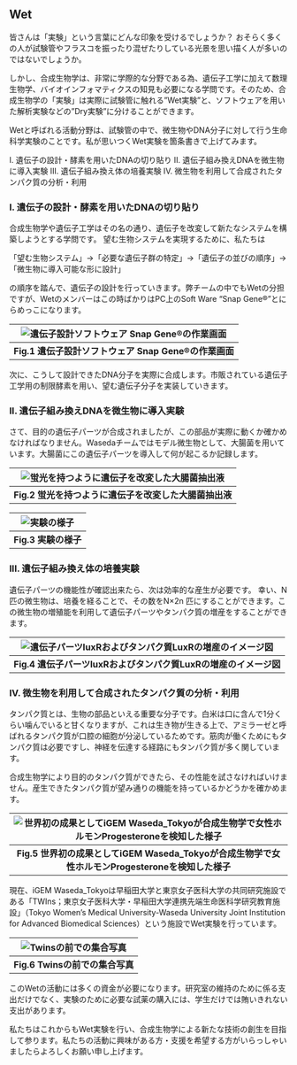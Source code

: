 ## Wet
皆さんは「実験」という言葉にどんな印象を受けるでしょうか？ 
おそらく多くの人が試験管やフラスコを振ったり混ぜたりしている光景を思い描く人が多いのではないでしょうか。 

しかし、合成生物学は、非常に学際的な分野である為、遺伝子工学に加えて数理生物学、バイオインフォマティクスの知見も必要になる学問です。そのため、合成生物学の「実験」は実際に試験管に触れる”Wet実験”と、ソフトウェアを用いた解析実験などの”Dry実験”に分けることができます。 

Wetと呼ばれる活動分野は、試験管の中で、微生物やDNA分子に対して行う生命科学実験のことです。私が思いつくWet実験を箇条書きで上げてみます。 

I. 遺伝子の設計・酵素を用いたDNAの切り貼り 
II. 遺伝子組み換えDNAを微生物に導入実験 
III. 遺伝子組み換え体の培養実験 
IV. 微生物を利用して合成されたタンパク質の分析・利用 

### I. 遺伝子の設計・酵素を用いたDNAの切り貼り 

合成生物学や遺伝子工学はその名の通り、遺伝子を改変して新たなシステムを構築しようとする学問です。 望む生物システムを実現するために、私たちは 

「望む生物システム」→「必要な遺伝子群の特定」→「遺伝子の並びの順序」→「微生物に導入可能な形に設計」 

の順序を踏んで、遺伝子の設計を行っていきます。弊チームの中でもWetの分担ですが、Wetのメンバーはこの時ばかりはPC上のSoft Ware “Snap Gene®”とにらめっこになります。 


|![遺伝子設計ソフトウェア Snap Gene®の作業画面](https://res.cloudinary.com/bishopfunc/image/upload/v1679476479/igemwaseda/wet-1_el4j7k.png)|
|:--:|
|<b>Fig.1 遺伝子設計ソフトウェア Snap Gene®の作業画面</b>|


次に、こうして設計できたDNA分子を実際に合成します。市販されている遺伝子工学用の制限酵素を用い、望む遺伝子分子を実装していきます。 

### II. 遺伝子組み換えDNAを微生物に導入実験 
さて、目的の遺伝子パーツが合成されましたが、この部品が実際に動くか確かめなければなりません。Wasedaチームではモデル微生物として、大腸菌を用いています。大腸菌にこの遺伝子パーツを導入して何が起こるか記録します。 

|![蛍光を持つように遺伝子を改変した大腸菌抽出液 ](https://res.cloudinary.com/bishopfunc/image/upload/v1679476479/igemwaseda/wet-2_wc8rsk.png)|
|:--:|
|<b>Fig.2 蛍光を持つように遺伝子を改変した大腸菌抽出液</b>|

![実験の様子](https://res.cloudinary.com/bishopfunc/image/upload/v1679476473/igemwaseda/wet-3_irtjfq.png)|
|:--:|
|<b>Fig.3 実験の様子</b>|

### III. 遺伝子組み換え体の培養実験 

遺伝子パーツの機能性が確認出来たら、次は効率的な産生が必要です。 
幸い、N匹の微生物は、培養を経ることで、その数をN×2n  匹にすることができます。この微生物の増殖能を利用して遺伝子パーツやタンパク質の増産をすることができます。 

|![遺伝子パーツluxRおよびタンパク質LuxRの増産のイメージ図](https://res.cloudinary.com/bishopfunc/image/upload/v1679476478/igemwaseda/wet-4_uefict.png)|
|:--:|
|<b>Fig.4 遺伝子パーツluxRおよびタンパク質LuxRの増産のイメージ図</b>|

### IV. 微生物を利用して合成されたタンパク質の分析・利用 
 
タンパク質とは、生物の部品といえる重要な分子です。白米は口に含んで1分くらい噛んでいると甘くなりますが、これは生き物が生きる上で、アミラーゼと呼ばれるタンパク質が口腔の細胞が分泌しているためです。筋肉が働くためにもタンパク質は必要ですし、神経を伝達する経路にもタンパク質が多く関しています。 

合成生物学により目的のタンパク質ができたら、その性能を試さなければいけません。産生できたタンパク質が望み通りの機能を持っているかどうかを確かめます。 

|![世界初の成果としてiGEM Waseda_Tokyoが合成生物学で女性ホルモンProgesteroneを検知した様子](https://res.cloudinary.com/bishopfunc/image/upload/v1679476478/igemwaseda/wet-5_g2jml4.png)|
|:--:|
|<b>Fig.5 世界初の成果としてiGEM Waseda_Tokyoが合成生物学で女性ホルモンProgesteroneを検知した様子</b>|



現在、iGEM Waseda_Tokyoは早稲田大学と東京女子医科大学の共同研究施設である「TWIns；東京女子医科大学・早稲田大学連携先端生命医科学研究教育施設」（Tokyo Women’s Medical University-Waseda University Joint Institution for Advanced Biomedical Sciences）という施設でWet実験を行っています。 

|![Twinsの前での集合写真](https://res.cloudinary.com/bishopfunc/image/upload/v1679476479/igemwaseda/wet-6_iflifw.jpg)|
|:--:|
|<b>Fig.6 Twinsの前での集合写真</b>|

このWetの活動には多くの資金が必要になります。研究室の維持のために係る支出だけでなく、実験のために必要な試薬の購入には、学生だけでは賄いきれない支出があります。 

私たちはこれからもWet実験を行い、合成生物学による新たな技術の創生を目指して参ります。私たちの活動に興味がある方・支援を希望する方がいらっしゃいましたらよろしくお願い申し上げます。 